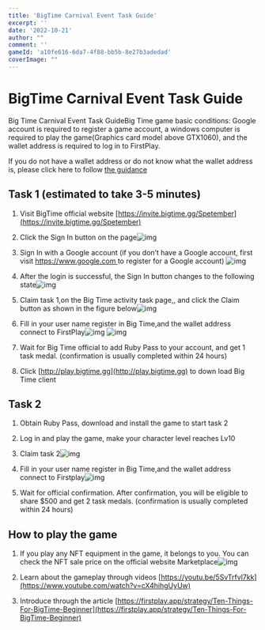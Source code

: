 ```yaml
---
title: '​​BigTime Carnival Event Task Guide'
excerpt: ''
date: '2022-10-21'
author: "" 
comment: ''
gameId: 'a10fe616-6da7-4f88-bb5b-8e27b3adedad'
coverImage: ""
---
```


# ​​BigTime Carnival Event Task Guide

Big Time Carnival Event Task GuideBig Time game basic conditions: Google account is required to register a game account, a windows computer is required to play the game(Graphics card model above GTX1060), and the wallet address is required to log in to FirstPlay. 

If you do not have a wallet address or do not know what the wallet address is, please click here to follow [the guidance](https://firstplay.app/strategy/Get-Started-With-Metamask-Quickly)

## Task 1 (estimated to take 3-5 minutes)

1. Visit BigTime official website [https://invite.bigtime.gg/Spetember](https://invite.bigtime.gg/Spetember)

2. Click the Sign In button on the page![img](https://lh6.googleusercontent.com/D3Bzu1U38oIa2Ic_BDpmEBTgEaHhORIg95YIX4DoEQ-vIFb0EJdxYWL45WxfxQ9CybQKNIqQQKc70r2XP46xyKbnPyiTiwWDjBkwmZhrqaCqzBzk37ywOU7GsJYucGyK7TPneFXg8vU7KkMREDVBP_nD-nXBgvXuNuZ8Eg3epfW_8x3_Wj-yPKWp7HfQ_A)

3. Sign In with a Google account (if you don’t have a Google account, first visit [https://www.google.com ](https://www.google.com) to register for a Google account) ![img](https://lh5.googleusercontent.com/yKdPX21lxEGrevfghbHfZo0fRWYm1DvQymDJenCqlQkroG1w4QzIih8O9eTOpk4LjF9PgtPirhQ0mwWE0utGYJ8xDHu3-RHBCgSp8JNDjnyy58TLZlix7Hn8pnGsdurjycG1TO1LjCOF7CYVdvEiL_LGLLsrrSWbRPFYXsltqQdmjBudsiAFVv11ASniCw)

4. After the login is successful, the Sign In button changes to the following state![img](https://lh4.googleusercontent.com/uzsOCI7NNlia8YBBp9LcERs2y0lkl3oxe-TrtRRhshjwZyLq9i6D5QKfDKEg-oEyKC-jI7uyO40oudydY0gCxNOt-_wAS1ieP-3N_8gkNfajng9ZVQrx3Ys3NMZB8XPlrawMt2g2VEcs2J0EEpf3gms3V1k8zOJs7XQRF_i8BBdPRrYyi1xPxRnL_lHO3A)

5. Claim task 1,on the Big Time activity task page,, and click the Claim button as shown in the figure below![img](https://lh5.googleusercontent.com/8gdiZd-U59MrA9MrzBhUbmaokalOs_UgErUx1xXAjKB9riPptMpXOrGyFuHx-1wrdYejASFO_FSd9mwK6yMgyX4m3vjmA2mTXtq0YW3gmK8nnqb1HSccupSxS83KqH0t6QXKfE9HQWPjkJUDObefKpi77xiaXcURJusblGQfVr1pTDwmTtVqXOxQ5N401Q)

6. Fill in your user name register in Big Time,and the wallet address connect to FirstPlay![img](https://lh4.googleusercontent.com/VdrspApL5eNngrCwviS9ipYLnwRSpBcbvzia7I8wuNtCPpB2upINu3Se6N1yo6VikDl_A-vcH6sZjPMR2WFsTxF4QI4nAHXluLF4iRxyAtvIOPBDitgkMuV73c5moH5nLoEkjhZ9VAVbyUiGeXh0xTVnCeLm66Cinpnv_-cqa2P918K9OqSqXkD22jpwAA)
![img](https://lh6.googleusercontent.com/g0q0KZFjHK3HG5VJZhQrCX3_-UiSRsPfUPUTYsmlE59LqF2wKMhTbA9JRzElObQY3g6_4W3IaRbcPqlJNqCIj6oKuYpykCN-D-dNfpX6Y0hZoqUgyMv9SDZdUOCYMKc-ttzDnAVP8XJq2uP8QkyPe6mfzz7ZbDYkdeK_KGX_SpdTYRhO8j4SRgGPKLCFFA)

7. Wait for Big Time official to add Ruby Pass to your account, and get 1 task medal. (confirmation is usually completed within 24 hours) 

8. Click [http://play.bigtime.gg](http://play.bigtime.gg) to down load Big Time client

## Task 2

1. Obtain Ruby Pass, download and install the game to start task 2

2. Log in and play the game, make your character level reaches Lv10

3. Claim task 2![img](https://lh4.googleusercontent.com/upwduDUf-smXYmz8b5Q-I8kZ347_x5QtFWdT8ovZnyIf0FC_cxNdrbbg69O1H8CZvPLLQuhmbowbEUPU1xxlEzQB9MY-28dwJXGpvwllmv0Hnf4bgvzoNNHNOB0FhKQbaxR2jFfO-RTyhZfbSbxnrB17SoGo0iLAfV7FadMnlnukjKXNBofTJaofnymF7Q)

4. Fill in your user name register in Big Time,and the wallet address connect to Firstplay![img](https://lh4.googleusercontent.com/5YvXTpIKyHLS8YNCtIeC7PBWCRAp2-Z-vywv2H4laHnbdZw9h2czH0_s9RWelvsBZtCuPLdVp5P3OjxM283QGwgOMzT6B1_DuVWARd4H1JoYKGm4euCcnSY-zq-mociFYUqxFO6nZBWe2eDXBBUPTrCpiYBoKU86GYOzbqWPaMO4Zg8U4T5t0pyVWd7h8g)

5. Wait for official confirmation. After confirmation, you will be eligible to share $500 and get 2 task medals. (confirmation is usually completed within 24 hours)

## How to play the game

1. If you play any NFT equipment in the game, it belongs to you. You can check the NFT sale price on the official website Marketplace![img](https://lh4.googleusercontent.com/jJSArd-e_p8Xkh_heXdQQWg84FyxWXml91463wE8EKo6ijD0eErruRw7QFCE2JmpgWmfGc9C8dl9uVcloCM-Uq5mqLSPnSe7aromq09hFCtWn-WCNATV_LjLvjPwrf52CLGO2eVwPfAoRhxkCtUswY_3T8vlSeiKEN7R8ZD-EsAXnd7Bopu1nQA84WODZA)

2. Learn about the gameplay through videos [https://youtu.be/5SvTrfvl7kk](https://www.youtube.com/watch?v=cX4hihgUyUw)

3. Introduce through the article [https://firstplay.app/strategy/Ten-Things-For-BigTime-Beginner](https://firstplay.app/strategy/Ten-Things-For-BigTime-Beginner)

